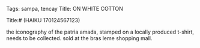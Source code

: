 Tags: sampa, tencay
Title: ON WHITE COTTON
  
Title:# (HAIKU 170124567123)
  
 the iconography of the patria amada, stamped on a locally produced t-shirt, needs to be collected. sold at the bras leme shopping mall.